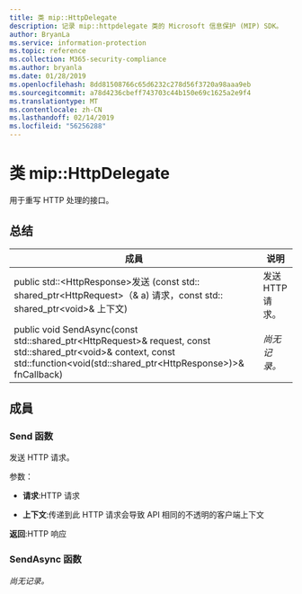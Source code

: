 ```yaml
---
title: 类 mip::HttpDelegate
description: 记录 mip::httpdelegate 类的 Microsoft 信息保护 (MIP) SDK。
author: BryanLa
ms.service: information-protection
ms.topic: reference
ms.collection: M365-security-compliance
ms.author: bryanla
ms.date: 01/28/2019
ms.openlocfilehash: 8dd81508766c65d6232c278d56f3720a98aaa9eb
ms.sourcegitcommit: a78d4236cbeff743703c44b150e69c1625a2e9f4
ms.translationtype: MT
ms.contentlocale: zh-CN
ms.lasthandoff: 02/14/2019
ms.locfileid: "56256288"
---
```

# <a name="class-miphttpdelegate"></a>类 mip::HttpDelegate 
用于重写 HTTP 处理的接口。
  
## <a name="summary"></a>总结
 成員                        | 说明                                
--------------------------------|---------------------------------------------
public std::\<HttpResponse\>发送 (const std:: shared_ptr\<HttpRequest\>（& a) 请求，const std:: shared_ptr\<void\>& 上下文)  |  发送 HTTP 请求。
public void SendAsync(const std::shared_ptr\<HttpRequest\>& request, const std::shared_ptr\<void\>& context, const std::function\<void(std::shared_ptr\<HttpResponse\>)\>& fnCallback)  | _尚无记录。_
  
## <a name="members"></a>成員
  
### <a name="send-function"></a>Send 函数
发送 HTTP 请求。

参数：  
* **请求**:HTTP 请求 


* **上下文**:传递到此 HTTP 请求会导致 API 相同的不透明的客户端上下文



  
**返回**:HTTP 响应
  
### <a name="sendasync-function"></a>SendAsync 函数
_尚无记录。_
